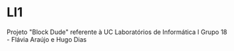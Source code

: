 # LI1
Projeto "Block Dude" referente à UC Laboratórios de Informática I
Grupo 18 - Flávia Araújo e Hugo Dias
